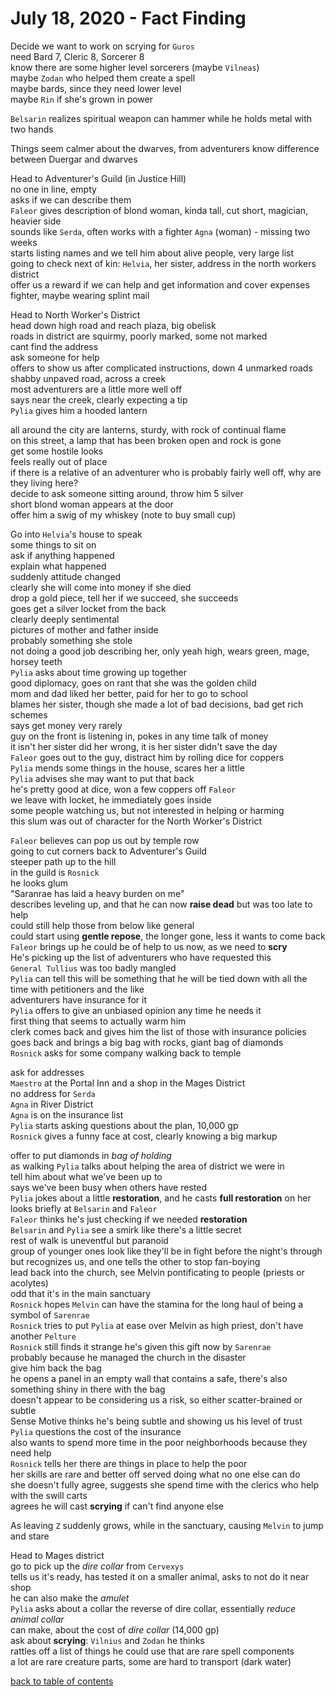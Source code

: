 # July 18, 2020 - Fact Finding

Decide we want to work on scrying for `Guros`  
need Bard 7, Cleric 8, Sorcerer 8  
know there are some higher level sorcerers (maybe `Vilneas`)  
maybe `Zodan` who helped them create a spell  
maybe bards, since they need lower level  
maybe `Rin` if she's grown in power  

`Belsarin` realizes spiritual weapon can hammer while he holds metal with two hands  

Things seem calmer about the dwarves, from adventurers know difference between Duergar and dwarves  

Head to Adventurer's Guild (in Justice Hill)  
no one in line, empty  
asks if we can describe them  
`Faleor` gives description of blond woman, kinda tall, cut short, magician, heavier side  
sounds like `Serda`, often works with a fighter `Agna` (woman) - missing two weeks  
starts listing names and we tell him about alive people, very large list  
going to check next of kin: `Helvia`, her sister, address in the north workers district  
offer us a reward if we can help and get information and cover expenses  
fighter, maybe wearing splint mail  

Head to North Worker's District  
head down high road and reach plaza, big obelisk  
roads in district are squirmy, poorly marked, some not marked  
cant find the address  
ask someone for help  
offers to show us after complicated instructions, down 4 unmarked roads
shabby unpaved road, across a creek  
most adventurers are a little more well off  
says near the creek, clearly expecting a tip  
`Pylia` gives him a hooded lantern  

all around the city are lanterns, sturdy, with rock of continual flame  
on this street, a lamp that has been broken open and rock is gone  
get some hostile looks  
feels really out of place  
if there is a relative of an adventurer who is probably fairly well off, why are they living here?  
decide to ask someone sitting around, throw him 5 silver  
short blond woman appears at the door  
offer him a swig of my whiskey (note to buy small cup)  

Go into `Helvia`'s house to speak  
some things to sit on  
ask if anything happened  
explain what happened  
suddenly attitude changed  
clearly she will come into money if she died  
drop a gold piece, tell her if we succeed, she succeeds  
goes get a silver locket from the back  
clearly deeply sentimental  
pictures of mother and father inside  
probably something she stole  
not doing a good job describing her, only yeah high, wears green, mage, horsey teeth  
`Pylia` asks about time growing up together  
good diplomacy, goes on rant that she was the golden child  
mom and dad liked her better, paid for her to go to school  
blames her sister, though she made a lot of bad decisions, bad get rich schemes  
says get money very rarely  
guy on the front is listening in, pokes in any time talk of money  
it isn't her sister did her wrong, it is her sister didn't save the day  
`Faleor` goes out to the guy, distract him by rolling dice for coppers  
`Pylia` mends some things in the house, scares her a little  
`Pylia` advises she may want to put that back  
he's pretty good at dice, won a few coppers off `Faleor`  
we leave with locket, he immediately goes inside  
some people watching us, but not interested in helping or harming  
this slum was out of character for the North Worker's District  

`Faleor` believes can pop us out by temple row  
going to cut corners back to Adventurer's Guild  
steeper path up to the hill  
in the guild is `Rosnick`  
he looks glum  
"Saranrae has laid a heavy burden on me"  
describes leveling up, and that he can now **raise dead** but was too late to help  
could still help those from below like general  
could start using **gentle repose**, the longer gone, less it wants to come back  
`Faleor` brings up he could be of help to us now, as we need to **scry**  
He's picking up the list of adventurers who have requested this  
`General Tullius` was too badly mangled  
`Pylia` can tell this will be something that he will be tied down with all the time with petitioners and the like  
adventurers have insurance for it  
`Pylia` offers to give an unbiased opinion any time he needs it  
first thing that seems to actually warm him  
clerk comes back and gives him the list of those with insurance policies  
goes back and brings a big bag with rocks, giant bag of diamonds  
`Rosnick` asks for some company walking back to temple  

ask for addresses  
`Maestro` at the Portal Inn and a shop in the Mages District  
no address for `Serda`  
`Agna` in River District  
`Agna` is on the insurance list  
`Pylia` starts asking questions about the plan, 10,000 gp  
`Rosnick` gives a funny face at cost, clearly knowing a big markup  

offer to put diamonds in _bag of holding_  
as walking `Pylia` talks about helping the area of district we were in  
tell him about what we've been up to  
says we've been busy when others have rested  
`Pylia` jokes about a little **restoration**, and he casts **full restoration** on her  
looks briefly at `Belsarin` and `Faleor`  
`Faleor` thinks he's just checking if we needed **restoration**  
`Belsarin` and `Pylia` see a smirk like there's a little secret  
rest of walk is uneventful but paranoid  
group of younger ones look like they'll be in fight before the night's through  
but recognizes us, and one tells the other to stop fan-boying  
lead back into the church, see Melvin pontificating to people (priests or acolytes)  
odd that it's in the main sanctuary  
`Rosnick` hopes `Melvin` can have the stamina for the long haul of being a symbol of `Sarenrae`  
`Rosnick` tries to put `Pylia` at ease over Melvin as high priest, don't have another `Pelture`  
`Rosnick` still finds it strange he's given this gift now by `Sarenrae`  
probably because he managed the church in the disaster  
give him back the bag  
he opens a panel in an empty wall that contains a safe, there's also something shiny in there with the bag  
doesn't appear to be considering us a risk, so either scatter-brained or subtle  
Sense Motive thinks he's being subtle and showing us his level of trust  
`Pylia` questions the cost of the insurance  
also wants to spend more time in the poor neighborhoods because they need help  
`Rosnick` tells her there are things in place to help the poor  
her skills are rare and better off served doing what no one else can do  
she doesn't fully agree, suggests she spend time with the clerics who help with the swill carts  
agrees he will cast **scrying** if can't find anyone else  

As leaving `Z` suddenly grows, while in the sanctuary, causing `Melvin` to jump and stare  

Head to Mages district  
go to pick up the _dire collar_ from `Cervexys`  
tells us it's ready, has tested it on a smaller animal, asks to not do it near shop  
he can also make the _amulet_  
`Pylia` asks about a collar the reverse of dire collar, essentially _reduce animal collar_  
can make, about the cost of _dire collar_ (14,000 gp)  
ask about **scrying**: `Vilnius` and `Zodan` he thinks  
rattles off a list of things he could use that are rare spell components  
a lot are rare creature parts, some are hard to transport (dark water)  

[back to table of contents](/sessions/README.md)
